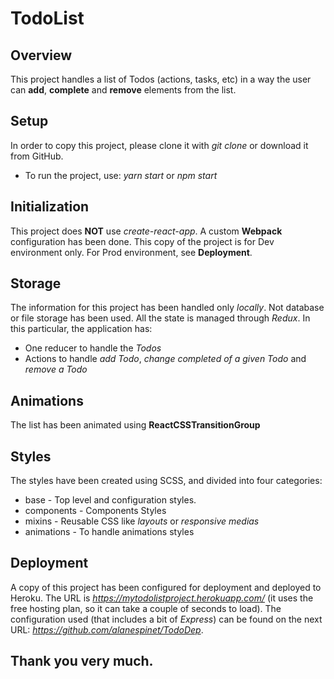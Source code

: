 # TodoList

## Overview
This project handles a list of Todos (actions, tasks, etc) in a way the user can **add**, **complete** and **remove** elements from the list.

## Setup
In order to copy this project, please clone it with *git clone* or download it from GitHub.

* To run the project, use: *yarn start* or *npm start*

## Initialization
This project does **NOT** use *create-react-app*. A custom **Webpack** configuration has been done. This copy of the project is for Dev environment only. For Prod environment, see **Deployment**.

## Storage
The information for this project has been handled only *locally*. Not database or file storage has been used. All the state is managed through *Redux*. In this particular, the application has:

* One reducer to handle the *Todos*
* Actions to handle *add Todo*, *change completed of a given Todo* and *remove a Todo*

## Animations
The list has been animated using **ReactCSSTransitionGroup**

## Styles
The styles have been created using SCSS, and divided into four categories:

* base - Top level and configuration styles.
* components - Components Styles
* mixins - Reusable CSS like *layouts* or *responsive medias*
* animations - To handle animations styles

## Deployment
A copy of this project has been configured for deployment and deployed to Heroku. The URL is *https://mytodolistproject.herokuapp.com/* (it uses the free hosting plan, so it can take a couple of seconds to load). The configuration used (that includes a bit of *Express*) can be found on the next URL: *https://github.com/alanespinet/TodoDep*.

## Thank you very much.
